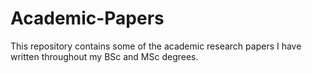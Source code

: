 # Academic-Papers

This repository contains some of the academic research papers I have written throughout my BSc and MSc degrees.
